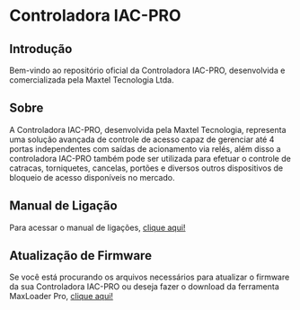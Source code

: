 # Controladora IAC-PRO
## **Introdução**
Bem-vindo ao repositório oficial da Controladora IAC-PRO, desenvolvida e comercializada pela Maxtel Tecnologia Ltda.
## **Sobre**
A Controladora IAC-PRO, desenvolvida pela Maxtel Tecnologia, representa uma solução avançada de controle de acesso capaz de gerenciar até 4 portas independentes com saídas de acionamento via relés, além disso a controladora IAC-PRO também pode ser utilizada para efetuar o controle de catracas, torniquetes, cancelas, portões e diversos outros dispositivos de bloqueio de acesso disponíveis no mercado.
## **Manual de Ligação**
Para acessar o manual de ligações, [clique aqui!](https://maxtel.com.br/manual/IACPRO)
## **Atualização de Firmware**
Se você está procurando os arquivos necessários para atualizar o firmware da sua Controladora IAC-PRO ou deseja fazer o download da ferramenta MaxLoader Pro, [clique aqui!](https://drive.google.com/drive/folders/1h1RPJB6oGsnKCrUfubahGxO_797XbFug)

